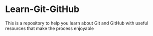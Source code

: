 # Learn-Git-GitHub
This is a repository to help you learn about Git and GitHub with useful resources that make the process enjoyable
